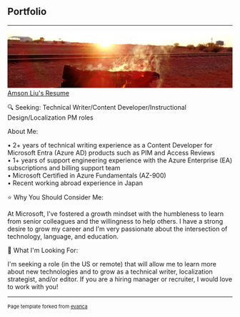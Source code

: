## Portfolio

---

<img src="images/fire.jpg?raw=true"/>
<a href="https://drive.google.com/file/d/1-mU0Jt-sIJl-OPf5SFblLiVcN-O2_Qlz/view?usp=sharing" target="_blank">Amson Liu's Resume</a>
<br>

🔍 Seeking: Technical Writer/Content Developer/Instructional Design/Localization PM roles

About Me:

• 2+ years of technical writing experience as a Content Developer for Microsoft Entra (Azure AD) products such as PIM and Access Reviews<br>
• 1+ years of support engineering experience with the Azure Enterprise (EA) subscriptions and billing support team<br>
• Microsoft Certified in Azure Fundamentals (AZ-900)<br>
• Recent working abroad experience in Japan<br>

⭐ Why You Should Consider Me:

At Microsoft, I've fostered a growth mindset with the humbleness to learn from senior colleagues and the willingness to help others. I have a strong desire to grow my career and I'm very passionate about the intersection of technology, language, and education.

🚀 What I'm Looking For:

I'm seeking a role (in the US or remote) that will allow me to learn more about new technologies and to grow as a technical writer, localization strategist, and/or editor. If you are a hiring manager or recruiter, I would love to work with you!


---
<p style="font-size:11px">Page template forked from <a href="https://github.com/evanca/quick-portfolio" target="_blank">evanca</a></p>
<!-- Remove above link if you don't want to attibute -->
